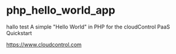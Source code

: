 php_hello_world_app
======================
hallo test 
A simple "Hello World" in PHP for the cloudControl PaaS Quickstart

https://www.cloudcontrol.com
